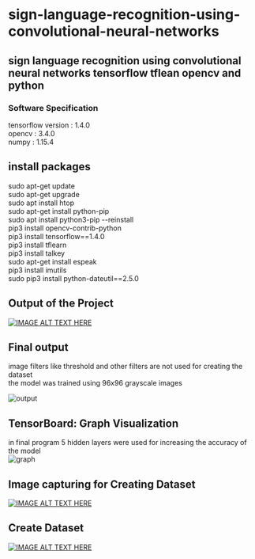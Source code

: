 # sign-language-recognition-using-convolutional-neural-networks
## sign language recognition using convolutional neural networks tensorflow tflean opencv and python

### Software Specification<br />
tensorflow version : 1.4.0<br />
opencv : 3.4.0<br />
numpy : 1.15.4<br />

## install packages
sudo apt-get update  
sudo apt-get upgrade  
sudo apt install htop  
sudo apt-get install python-pip  
sudo apt install python3-pip --reinstall  
pip3 install opencv-contrib-python  
pip3 install tensorflow==1.4.0  
pip3 install tflearn  
pip3 install talkey  
sudo apt-get install espeak  
pip3 install imutils  
sudo pip3 install  python-dateutil==2.5.0  

 ## Output of the Project

[![IMAGE ALT TEXT HERE](https://img.youtube.com/vi/3TOiZiPHpTU/0.jpg)](https://www.youtube.com/watch?v=3TOiZiPHpTU)

 ## Final output 
image filters like threshold and other filters are not used for creating the dataset  
the model was trained using 96x96 grayscale images

![output](https://user-images.githubusercontent.com/18006433/57105815-708f7200-6d49-11e9-8a1b-b8aa525dc541.png)
## TensorBoard: Graph Visualization
in final program 5 hidden layers were used for increasing the accuracy of the model  
![graph](https://user-images.githubusercontent.com/18006433/57106555-56569380-6d4b-11e9-842c-b00f1558dcb0.png)
## Image capturing for Creating Dataset

[![IMAGE ALT TEXT HERE](https://img.youtube.com/vi/mpdPXWcXp3I/0.jpg)](https://www.youtube.com/watch?v=mpdPXWcXp3I)

## Create Dataset
[![IMAGE ALT TEXT HERE](https://img.youtube.com/vi/6H-YQlrgn6U/0.jpg)](https://www.youtube.com/watch?v=6H-YQlrgn6U)
